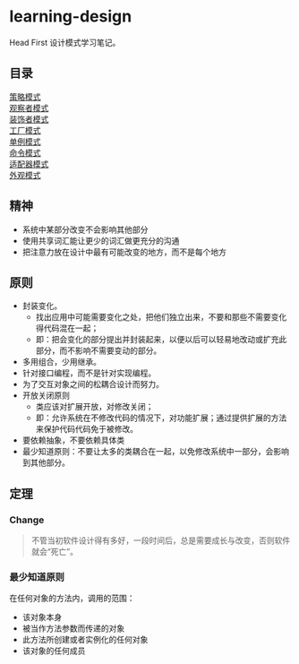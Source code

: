 # learning-design
Head First 设计模式学习笔记。

## 目录
[策略模式](https://github.com/appeondotnet/learning-design/tree/dudeping/src/Strategy)  
[观察者模式](https://github.com/appeondotnet/learning-design/tree/dudeping/src/Observer)  
[装饰者模式](https://github.com/appeondotnet/learning-design/tree/dudeping/src/Decorator)  
[工厂模式](https://github.com/appeondotnet/learning-design/tree/dudeping/src/Factory)  
[单例模式](https://github.com/appeondotnet/learning-design/tree/dudeping/src/Singleton)  
[命令模式](https://github.com/appeondotnet/learning-design/tree/dudeping/src/Command)  
[适配器模式](https://github.com/appeondotnet/learning-design/tree/dudeping/src/Adapter)  
[外观模式](https://github.com/appeondotnet/learning-design/tree/dudeping/src/Facade)

## 精神
* 系统中某部分改变不会影响其他部分
* 使用共享词汇能让更少的词汇做更充分的沟通
* 把注意力放在设计中最有可能改变的地方，而不是每个地方

## 原则
* 封装变化。
    - 找出应用中可能需要变化之处，把他们独立出来，不要和那些不需要变化得代码混在一起；
    - 即：把会变化的部分提出并封装起来，以便以后可以轻易地改动或扩充此部分，而不影响不需要变动的部分。
* 多用组合，少用继承。
* 针对接口编程，而不是针对实现编程。
* 为了交互对象之间的松耦合设计而努力。
* 开放关闭原则
    - 类应该对扩展开放，对修改关闭；
    - 即：允许系统在不修改代码的情况下，对功能扩展；通过提供扩展的方法来保护代码代码免于被修改。
* 要依赖抽象，不要依赖具体类
* 最少知道原则：不要让太多的类耦合在一起，以免修改系统中一部分，会影响到其他部分。

## 定理
### Change
> 不管当初软件设计得有多好，一段时间后，总是需要成长与改变，否则软件就会“死亡”。

### 最少知道原则
在任何对象的方法内，调用的范围：
- 该对象本身
- 被当作方法参数而传递的对象
- 此方法所创建或者实例化的任何对象
- 该对象的任何成员